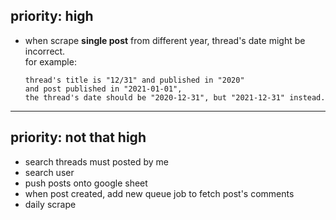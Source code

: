 ## priority: high

- when scrape **single post** from different year, thread's date might be incorrect.  
    for example:  
    ```
    thread's title is "12/31" and published in "2020"  
    and post published in "2021-01-01",  
    the thread's date should be "2020-12-31", but "2021-12-31" instead.
    ```

---

## priority: not that high

- search threads must posted by me
- search user
- push posts onto google sheet
- when post created, add new queue job to fetch post's comments
- daily scrape
